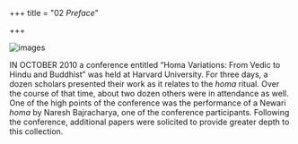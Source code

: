 +++
title = "02 *Preface*"

+++





![images](images/00015.jpeg)

IN OCTOBER 2010 a conference entitled “Homa Variations: From Vedic to Hindu and Buddhist” was held at Harvard University. For three days, a dozen scholars presented their work as it relates to the *homa* ritual. Over the course of that time, about two dozen others were in attendance as well. One of the high points of the conference was the performance of a Newari *homa* by Naresh Bajracharya, one of the conference participants. Following the conference, additional papers were solicited to provide greater depth to this collection.




